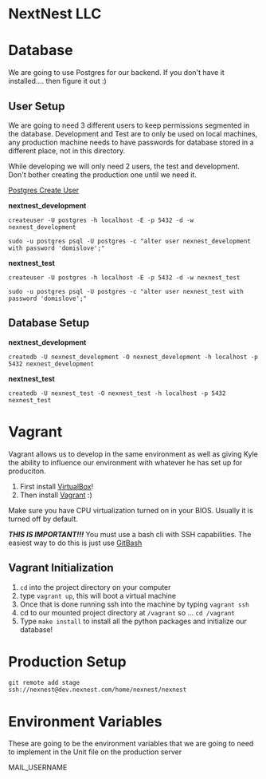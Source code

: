 # NextNest LLC

Database
======
We are going to use Postgres for our backend. If you don't have it installed.... then figure it out :)

## User Setup
We are going to need 3 different users to keep permissions segmented in the database. Development and Test are to only be used on local machines, any production machine needs to have passwords for database stored in a different place, not in this directory.

While developing we will only need 2 users, the test and development. Don't bother creating the production one until we need it.

[Postgres Create User](https://www.postgresql.org/docs/current/static/app-createuser.html)

**nextnest_development**

`createuser -U postgres -h localhost -E -p 5432 -d -w nexnest_development`

`sudo -u postgres psql -U postgres -c "alter user nexnest_development with password 'domislove';"`

**nextnest_test**

`createuser -U postgres -h localhost -E -p 5432 -d -w nexnest_test`

`sudo -u postgres psql -U postgres -c "alter user nexnest_test with password 'domislove';"`

## Database Setup

**nextnest_development**

`createdb -U nexnest_development -O nexnest_development -h localhost -p 5432 nexnest_development`

**nextnest_test**

`createdb -U nexnest_test -O nexnest_test -h localhost -p 5432 nexnest_test`

Vagrant
=======
Vagrant allows us to develop in the same environment as well as giving Kyle the ability to influence our environment with whatever he has set up for produciton.

1. First install [VirtualBox](https://www.virtualbox.org/wiki/Downloads)!
2. Then install [Vagrant](https://www.vagrantup.com/downloads.html) :)

Make sure you have CPU virtualization turned on in your BIOS. Usually it is turned off by default.

***THIS IS IMPORTANT!!!*** You must use a bash cli with SSH capabilities. The easiest way to do this is just use [GitBash](https://git-scm.com/downloads)

## Vagrant Initialization
1. `cd` into the project directory on your computer
2. type `vagrant up`, this will boot a virtual machine
3. Once that is done running ssh into the machine by typing `vagrant ssh`
4. cd to our mounted project directory at `/vagrant` so ... `cd /vagrant`
5. Type `make install` to install all the python packages and initialize our database!


Production Setup
======
`git remote add stage ssh://nexnest@dev.nexnest.com/home/nexnest/nexnest`



Environment Variables
======
These are going to be the environment variables that we are going to need to implement in the Unit file on the production server

MAIL_USERNAME
